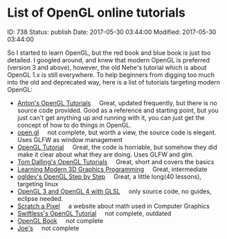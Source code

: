 # List of OpenGL online tutorials


ID: 738
Status: publish
Date: 2017-05-30 03:44:00
Modified: 2017-05-30 03:44:00


So I started to learn OpenGL, but the red book and blue book is just too detailed. I googled around, and knew that modern OpenGL is preferred (version 3 and above), however, the old Nehe's tutorial which is about OpenGL 1.x is still everywhere. To help beginners from digging too much into the old and deprecated way, here is a list of tutorials targeting modern OpenGL:

* [Anton's OpenGL Tutorials](http://antongerdelan.net/opengl/)
    Great, updated frequently, but there is no source code provided. Good as a reference and starting point, but you just can't get anything up and running with it, you can just get the concept of how to do things in OpenGL.
* [open.gl](http://open.gl/)
    not complete, but worth a view, the source code is elegant. Uses GLFW as window management
* [OpenGL Tutorial](http://www.opengl-tutorial.org)
    Great, the code is horriable, but somehow they did make it clear about what they are doing. Uses GLFW and glm.
* [Tom Dalling's OpenGL Tutorials](http://tomdalling.com/blog/category/modern-opengl/)
    Great, short and covers the basics
* [Learning Modern 3D Graphics Programming](http://www.arcsynthesis.org/gltut)
    Great, intermediate
* [ogldev's OpenGL Step by Step](http://ogldev.atspace.co.uk/index.html)
    Great, a little long(40 lessons), targeting linux
* [OpenGL 3 and OpenGL 4 with GLSL](http://nopper.tv/norbert/opengl.html )
    only source code, no guides, eclipse needed.
* [Scratch a Pixel](http://www.scratchapixel.com/)
    a website about math used in Computer Graphics
* [Swiftless's OpenGL Tutorial](http://www.swiftless.com/opengl4tuts.html)
    not complete, outdated
* [OpenGL Book](http://openglbook.com/the-book/)
    not complete
* [Joe's](http://duriansoftware.com/joe/An-intro-to-modern-OpenGL.-Table-of-Contents.html )
    not complete